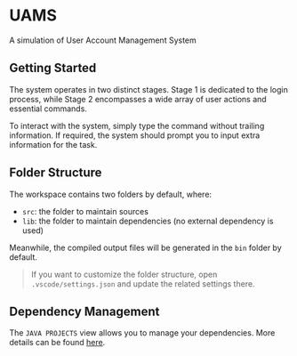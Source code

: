 # UAMS
A simulation of User Account Management System

## Getting Started

The system operates in two distinct stages. Stage 1 is dedicated to the login process, while Stage 2 encompasses a wide array of user actions and essential commands.

To interact with the system, simply type the command without trailing information. If required, the system should prompt you to input extra information for the task. 

## Folder Structure

The workspace contains two folders by default, where:

- `src`: the folder to maintain sources
- `lib`: the folder to maintain dependencies (no external dependency is used)

Meanwhile, the compiled output files will be generated in the `bin` folder by default.

> If you want to customize the folder structure, open `.vscode/settings.json` and update the related settings there.

## Dependency Management

The `JAVA PROJECTS` view allows you to manage your dependencies. More details can be found [here](https://github.com/microsoft/vscode-java-dependency#manage-dependencies).
